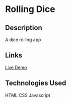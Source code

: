 # Rolling Dice

## Description

A dice rolling app

## Links

[Live Demo]()

## Technologies Used

HTML CSS Javascript
